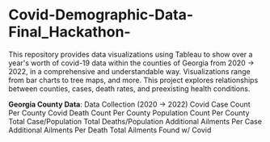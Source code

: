 # Covid-Demographic-Data-Final_Hackathon-
This repository provides data visualizations using Tableau to show over a year's worth of covid-19 data within the counties of Georgia from 2020 -> 2022, in a comprehensive and understandable way. Visualizations range from bar charts to tree maps, and more.  This project explores relationships between counties, cases, death rates, and preexisting health conditions.

**Georgia County Data**:
Data Collection (2020 -> 2022)
Covid Case Count Per County
Covid Death Count Per County
Population Count Per County
Total Case/Population
Total Deaths/Population
Additional Ailments Per Case
Additional Ailments Per Death
Total Ailments Found w/ Covid 
